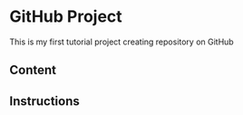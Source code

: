 # GitHub Project
This is my first tutorial project creating repository on GitHub

## Content



## Instructions
